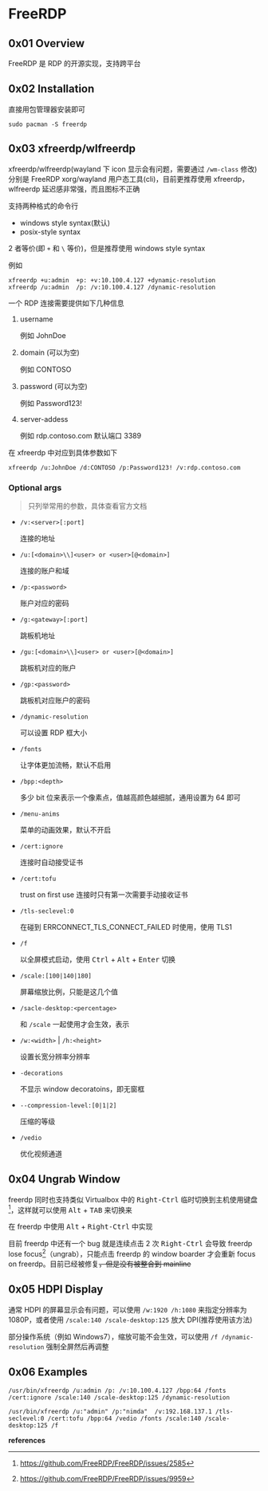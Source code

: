 # FreeRDP

## 0x01 Overview

FreeRDP 是 RDP 的开源实现，支持跨平台

## 0x02 Installation

直接用包管理器安装即可

```
sudo pacman -S freerdp
```

## 0x03 xfreerdp/wlfreerdp

xfreerdp/wlfreerdp(wayland 下 icon 显示会有问题，需要通过 `/wm-class` 修改) 分别是 FreeRDP xorg/wayland 用户态工具(cli)，目前更推荐使用 xfreerdp，wlfreerdp 延迟感非常强，而且图标不正确

支持两种格式的命令行

- windows style syntax(默认)
- posix-style syntax

2 者等价(即 `+` 和 `\` 等价)，但是推荐使用 windows style syntax

例如

```
xfreerdp +u:admin  +p: +v:10.100.4.127 +dynamic-resolution
xfreerdp /u:admin  /p: /v:10.100.4.127 /dynamic-resolution
```

一个 RDP 连接需要提供如下几种信息

1. username

   例如 JohnDoe

2. domain (可以为空)

   例如 CONTOSO

3. password (可以为空)

   例如 Password123!

4. server-addess

   例如 rdp.contoso.com 默认端口 3389

在 xfreerdp 中对应到具体参数如下

```
xfreerdp /u:JohnDoe /d:CONTOSO /p:Password123! /v:rdp.contoso.com
```

### Optional args

> 只列举常用的参数，具体查看官方文档

- `/v:<server>[:port]`

  连接的地址

- `/u:[<domain>\\]<user> or <user>[@<domain>]`

  连接的账户和域

- `/p:<password>`

  账户对应的密码

- `/g:<gateway>[:port]`

  跳板机地址

- `/gu:[<domain>\\]<user> or <user>[@<domain>]`

  跳板机对应的账户

- `/gp:<password>`

  跳板机对应账户的密码

- `/dynamic-resolution`

  可以设置 RDP 框大小

- `/fonts`

  让字体更加流畅，默认不启用

- `/bpp:<depth>`

  多少 bit 位来表示一个像素点，值越高颜色越细腻，通用设置为 64 即可

- `/menu-anims`

  菜单的动画效果，默认不开启

- `/cert:ignore`

  连接时自动接受证书

- `/cert:tofu`

	trust on first use 连接时只有第一次需要手动接收证书

- `/tls-seclevel:0`

  在碰到 ERRCONNECT_TLS_CONNECT_FAILED 时使用，使用 TLS1

- `/f`

  以全屏模式启动，使用 <kbd>Ctrl</kbd> + <kbd>Alt</kbd> + <kbd>Enter</kbd> 切换

- `/scale:[100|140|180]`

  屏幕缩放比例，只能是这几个值

- `/sacle-desktop:<percentage>`

  和 `/scale` 一起使用才会生效，表示

- `/w:<width>` | `/h:<height>`

  设置长宽分辨率分辨率

- `-decorations`

  不显示 window decoratoins，即无窗框

- `--compression-level:[0|1|2]`

  压缩的等级

- `/vedio`

  优化视频通道

## 0x04 Ungrab Window

freerdp 同时也支持类似 Virtualbox 中的 <kbd>Right-Ctrl</kbd> 临时切换到主机使用键盘[^2]，这样就可以使用 <kbd>Alt</kbd> + <kbd>TAB</kbd> 来切换来

在 freerdp 中使用 <kbd>Alt</kbd> + <kbd>Right-Ctrl</kbd> 中实现

目前 freerdp 中还有一个 bug 就是连续点击 2 次 <kbd>Right-Ctrl</kbd> 会导致 freerdp lose focus[^4]（ungrab），只能点击 freerdp 的 window boarder 才会重新 focus on freerdp。目前已经被修复~~，但是没有被整合到 mainline~~

## 0x05 HDPI Display

通常 HDPI 的屏幕显示会有问题，可以使用 `/w:1920 /h:1080` 来指定分辨率为 1080P，或者使用 `/scale:140 /scale-desktop:125` 放大 DPI(推荐使用该方法)

部分操作系统（例如 Windows7），缩放可能不会生效，可以使用 `/f /dynamic-resolution` 强制全屏然后再调整

## 0x06 Examples

```
/usr/bin/xfreerdp /u:admin /p: /v:10.100.4.127 /bpp:64 /fonts /cert:ignore /scale:140 /scale-desktop:125 /dynamic-resolution

/usr/bin/xfreerdp /u:"admin" /p:"nimda"  /v:192.168.137.1 /tls-seclevel:0 /cert:tofu /bpp:64 /vedio /fonts /scale:140 /scale-desktop:125 /f
```

**references**

[^1]:https://github.com/awakecoding/FreeRDP-Manuals/blob/master/User/FreeRDP-User-Manual.markdown
[^2]:https://github.com/FreeRDP/FreeRDP/issues/2585
[^3]:https://github.com/FreeRDP/FreeRDP/issues/5114
[^4]:https://github.com/FreeRDP/FreeRDP/issues/9959